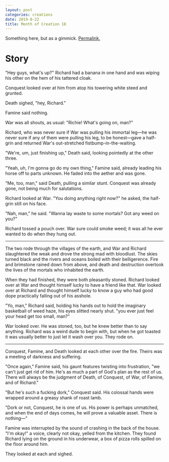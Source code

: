 ```yaml
---
layout: post
categories: creations
date: 2019-8-22
title: Month of Creation 18
---
```


Something here, but as a gimmick.
[Permalink.](https://www.reddit.com/r/WritingPrompts/comments/cu84f4/wp_the_stories_have_it_wrong_there_are_five/exs7r7s?utm_source=share&utm_medium=web2x)

# Story

"Hey guys, what's up?" Richard had a banana in one hand and was wiping his other on the
hem of his tattered cloak.

Conquest looked over at him from atop his towering white steed and grunted.

Death sighed, "hey, Richard."

Famine said nothing.

War was all shouts, as usual: "Richie! What's going on, man?"

Richard, who was never sure if War was pulling his immortal leg—he was never sure if any
of them were pulling his leg, to be honest—gave a half-grin and returned War's
out-stretched fistbump-in-the-waiting.

"We're, um, just finishing up," Death said, looking pointedly at the other three.

"Yeah, uh, I'm gonna go do my own thing," Famine said, already leading his horse off to
parts unknown. He faded into the aether and was gone.

"Me, too, man," said Death, pulling a similar stunt. Conquest was already gone, not being
much for salutations.

Richard looked at War. "You doing anything right now?" he asked, the half-grin still on
his face.

"Nah, man," he said. "Wanna lay waste to some mortals? Got any weed on you?"

Richard tossed a pouch over. War sure could smoke weed; it was all he ever wanted to do when they hung out.

---

The two rode through the villages of the earth, and War and Richard slaughtered the weak
and drove the strong mad with bloodlust. The skies turned black and the rivers and oceans
boiled with their belligerence. Fire and brimstone rained down from above, and death and
destruction overtook the lives of the mortals who inhabited the earth.

When they had finished, they were both pleasantly stoned. Richard looked over at War and
thought himself lucky to have a friend like that. War looked over at Richard and thought
himself lucky to know a guy who had good dope practically falling out of his asshole.

"Yo, man," Richard said, holding his hands out to hold the imaginary basketball of weed
haze, his eyes slitted nearly shut. "you ever just feel your head get too small, man?"

War looked over. He was stoned, too, but he knew better than to say anything. Richard was
a weird dude to begin with, but when he got toasted it was usually better to just let it
wash over you. They rode on.

---

Conquest, Famine, and Death looked at each other over the fire. Theirs was a meeting of
darkness and suffering.

"Once again," Famine said, his gaunt features twisting into frustration, "we can't just
get rid of him. He's as much a part of God's plan as the rest of us. There will always be
the judgment of Death, of Conquest, of War, of Famine, and of Richard."

"But he's such a fucking dork," Conquest said. His colossal hands were wrapped around a
greasy shank of roast lamb.

"Dork or not, Conquest, he is one of us. His power is perhaps unmatched, and when the
end of days comes, he will prove a valuable asset. There is nothing—"

Famine was interrupted by the sound of crashing in the back of the house. "I'm okay!" a
voice, clearly not okay, yelled from the kitchen. They found Richard lying on the ground
in his underwear, a box of pizza rolls spilled on the floor around him.

They looked at each and sighed.
